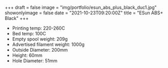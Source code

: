 +++
draft = false
image = "img/portfolio/esun_abs_plus_black_duc1.jpg"
showonlyimage = false
date = "2021-10-23T09:20:00Z"
title = "ESun ABS+ Black"
+++

* Printing temp: 220-260C
* Bed temp: 100C
* Empty spool weight: 209g
* Advertised filament weight: 1000g
* Outside Diameter: 200mm
* Height: 60mm
* Hole Diameter: 51mm
<!--more-->
